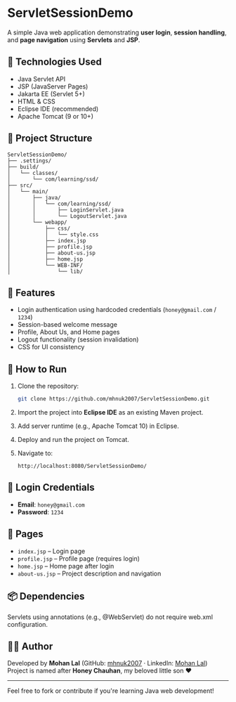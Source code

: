
# ServletSessionDemo

A simple Java web application demonstrating **user login**, **session handling**, and **page navigation** using **Servlets** and **JSP**.

## 🔧 Technologies Used

- Java Servlet API
- JSP (JavaServer Pages)
- Jakarta EE (Servlet 5+)
- HTML & CSS
- Eclipse IDE (recommended)
- Apache Tomcat (9 or 10+)

## 📁 Project Structure

```
ServletSessionDemo/
├── .settings/
├── build/
│   └── classes/
│       └── com/learning/ssd/
├── src/
│   └── main/
│       ├── java/
│       │   └── com/learning/ssd/
│       │       ├── LoginServlet.java
│       │       └── LogoutServlet.java
│       └── webapp/
│           ├── css/
│           │   └── style.css
│           ├── index.jsp
│           ├── profile.jsp
│           ├── about-us.jsp
│           ├── home.jsp
│           └── WEB-INF/
│               └── lib/
```

## 🚀 Features

- Login authentication using hardcoded credentials (`honey@gmail.com` / `1234`)
- Session-based welcome message
- Profile, About Us, and Home pages
- Logout functionality (session invalidation)
- CSS for UI consistency

## 🧪 How to Run

1. Clone the repository:
   ```bash
   git clone https://github.com/mhnuk2007/ServletSessionDemo.git
   ```

2. Import the project into **Eclipse IDE** as an existing Maven project.

3. Add server runtime (e.g., Apache Tomcat 10) in Eclipse.

4. Deploy and run the project on Tomcat.

5. Navigate to:
   ```
   http://localhost:8080/ServletSessionDemo/
   ```

## 🔐 Login Credentials

- **Email**: `honey@gmail.com`
- **Password**: `1234`

## 📄 Pages

- `index.jsp` – Login page
- `profile.jsp` – Profile page (requires login)
- `home.jsp` – Home page after login
- `about-us.jsp` – Project description and navigation

## 📦 Dependencies

Servlets using annotations (e.g., @WebServlet) do not require web.xml configuration.

## 👨‍💻 Author

Developed by **Mohan Lal** (GitHub: [mhnuk2007](https://github.com/mhnuk2007/) · LinkedIn: [Mohan Lal](https://www.linkedin.com/in/mohan-lal-b79790126/))  
Project is named after **Honey Chauhan**, my beloved little son ❤️

---

Feel free to fork or contribute if you're learning Java web development!
